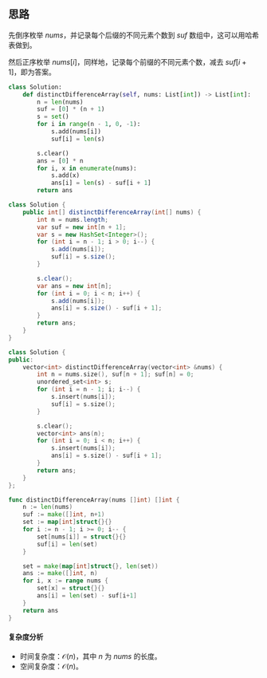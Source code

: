 ## 思路

先倒序枚举 $\textit{nums}$，并记录每个后缀的不同元素个数到 $\textit{suf}$ 数组中，这可以用哈希表做到。

然后正序枚举 $\textit{nums}[i]$，同样地，记录每个前缀的不同元素个数，减去 $\textit{suf}[i+1]$，即为答案。

```py [sol1-Python3]
class Solution:
    def distinctDifferenceArray(self, nums: List[int]) -> List[int]:
        n = len(nums)
        suf = [0] * (n + 1)
        s = set()
        for i in range(n - 1, 0, -1):
            s.add(nums[i])
            suf[i] = len(s)

        s.clear()
        ans = [0] * n
        for i, x in enumerate(nums):
            s.add(x)
            ans[i] = len(s) - suf[i + 1]
        return ans
```

```java [sol1-Java]
class Solution {
    public int[] distinctDifferenceArray(int[] nums) {
        int n = nums.length;
        var suf = new int[n + 1];
        var s = new HashSet<Integer>();
        for (int i = n - 1; i > 0; i--) {
            s.add(nums[i]);
            suf[i] = s.size();
        }

        s.clear();
        var ans = new int[n];
        for (int i = 0; i < n; i++) {
            s.add(nums[i]);
            ans[i] = s.size() - suf[i + 1];
        }
        return ans;
    }
}
```

```cpp [sol1-C++]
class Solution {
public:
    vector<int> distinctDifferenceArray(vector<int> &nums) {
        int n = nums.size(), suf[n + 1]; suf[n] = 0;
        unordered_set<int> s;
        for (int i = n - 1; i; i--) {
            s.insert(nums[i]);
            suf[i] = s.size();
        }

        s.clear();
        vector<int> ans(n);
        for (int i = 0; i < n; i++) {
            s.insert(nums[i]);
            ans[i] = s.size() - suf[i + 1];
        }
        return ans;
    }
};
```

```go [sol1-Go]
func distinctDifferenceArray(nums []int) []int {
	n := len(nums)
	suf := make([]int, n+1)
	set := map[int]struct{}{}
	for i := n - 1; i >= 0; i-- {
		set[nums[i]] = struct{}{}
		suf[i] = len(set)
	}

	set = make(map[int]struct{}, len(set))
	ans := make([]int, n)
	for i, x := range nums {
		set[x] = struct{}{}
		ans[i] = len(set) - suf[i+1]
	}
	return ans
}
```

#### 复杂度分析

- 时间复杂度：$\mathcal{O}(n)$，其中 $n$ 为 $\textit{nums}$ 的长度。
- 空间复杂度：$\mathcal{O}(n)$。
